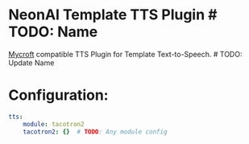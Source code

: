 # NeonAI Template TTS Plugin  # TODO: Name
[Mycroft](https://mycroft-ai.gitbook.io/docs/mycroft-technologies/mycroft-core/plugins) compatible
TTS Plugin for Template Text-to-Speech.  # TODO: Update Name

# Configuration:
```yaml
tts:
    module: tacotron2
    tacotron2: {}  # TODO: Any module config
```